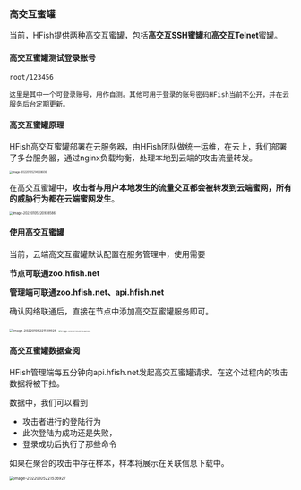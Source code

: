 ### 高交互蜜罐

当前，HFish提供两种高交互蜜罐，包括**高交互SSH蜜罐**和**高交互Telnet**蜜罐。

#### 高交互蜜罐测试登录账号

```
root/123456
```

`这里是其中一个可登录账号，用作自测。其他可用于登录的账号密码HFish当前不公开，并在云服务后台定期更新。`

#### 高交互蜜罐原理

HFish高交互蜜罐部署在云服务器，由HFish团队做统一运维，在云上，我们部署了多台服务器，通过nginx负载均衡，处理本地到云端的攻击流量转发。

<img src="https://hfish.net/images/image-20220105214958606.png" alt="image-20220105214958606" style="zoom:33%;" />

在高交互蜜罐中，**攻击者与用户本地发生的流量交互都会被转发到云端蜜网，所有的威胁行为都在云端蜜网发生**。

<img src="https://hfish.net/images/image-20220105220938586.png" alt="image-20220105220938586" style="zoom:40%;" />



#### 使用高交互蜜罐

当前，云端高交互蜜罐默认配置在服务管理中，使用需要

**节点可联通zoo.hfish.net**

**管理端可联通zoo.hfish.net、api.hfish.net**

确认网络联通后，直接在节点中添加高交互蜜罐服务即可。

<img src="https://hfish.net/images/image-20220105221149928.png" alt="image-20220105221149928" style="zoom:42%;" />

<img src="https://hfish.net/images/image-20220105221346398.png" alt="image-20220105221346398" style="zoom: 28%;" />



#### 高交互蜜罐数据查阅

HFish管理端每五分钟向api.hfish.net发起高交互蜜罐请求。在这个过程内的攻击数据将被下拉。

数据中，我们可以看到

- 攻击者进行的登陆行为
- 此次登陆为成功还是失败，
- 登录成功后执行了那些命令

如果在聚合的攻击中存在样本，样本将展示在关联信息下载中。

<img src="https://hfish.net/images/image-20220105221536927.png" alt="image-20220105221536927" style="zoom:50%;" />
